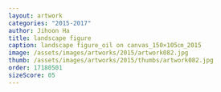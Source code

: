 ```yaml
---
layout: artwork
categories: "2015-2017"
author: Jihoon Ha
title: landscape figure
caption: landscape figure_oil on canvas_150×105㎝_2015
image: /assets/images/artworks/2015/artwork082.jpg
thumb: /assets/images/artworks/2015/thumbs/artwork082.jpg
order: 17180501
sizeScore: 05
---
```

